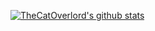[![TheCatOverlord's github stats](https://github-readme-stats.vercel.app/api?username=TheCatOverlord&theme=buefy)](https://github.com/TheCatOverlord)
